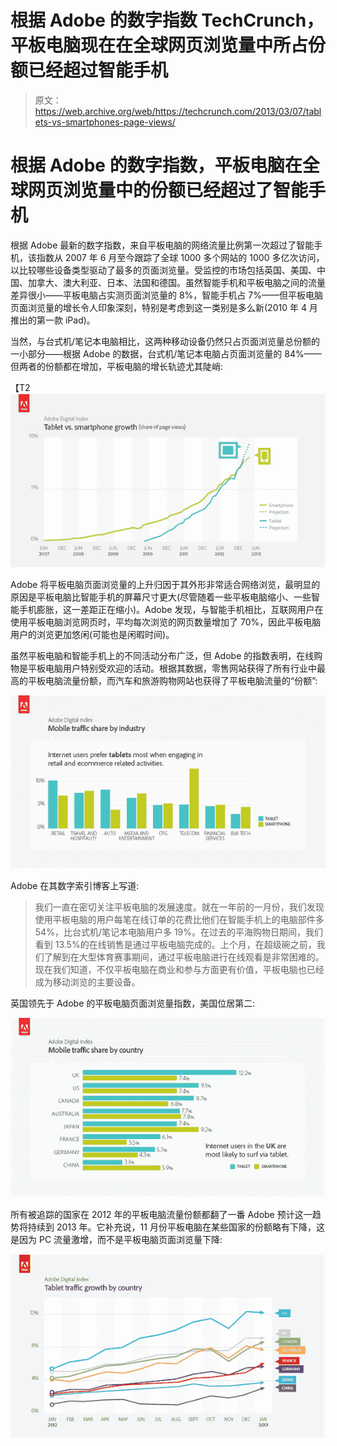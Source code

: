 # 根据 Adobe 的数字指数 TechCrunch，平板电脑现在在全球网页浏览量中所占份额已经超过智能手机

> 原文：<https://web.archive.org/web/https://techcrunch.com/2013/03/07/tablets-vs-smartphones-page-views/>

# 根据 Adobe 的数字指数，平板电脑在全球网页浏览量中的份额已经超过了智能手机

根据 Adobe 最新的数字指数，来自平板电脑的网络流量比例第一次超过了智能手机，该指数从 2007 年 6 月至今跟踪了全球 1000 多个网站的 1000 多亿次访问，以比较哪些设备类型驱动了最多的页面浏览量。受监控的市场包括英国、美国、中国、加拿大、澳大利亚、日本、法国和德国。虽然智能手机和平板电脑之间的流量差异很小——平板电脑占实测页面浏览量的 8%，智能手机占 7%——但平板电脑页面浏览量的增长令人印象深刻，特别是考虑到这一类别是多么新(2010 年 4 月推出的第一款 iPad)。

当然，与台式机/笔记本电脑相比，这两种移动设备仍然只占页面浏览量总份额的一小部分——根据 Adobe 的数据，台式机/笔记本电脑占页面浏览量的 84%——但两者的份额都在增加，平板电脑的增长轨迹尤其陡峭:

【T2![adobe web traffic to tablets vs smartphones](img/a87b641d1966a355bb965af7e275a350.png)

Adobe 将平板电脑页面浏览量的上升归因于其外形非常适合网络浏览，最明显的原因是平板电脑比智能手机的屏幕尺寸更大(尽管随着一些平板电脑缩小、一些智能手机膨胀，这一差距正在缩小)。Adobe 发现，与智能手机相比，互联网用户在使用平板电脑浏览网页时，平均每次浏览的网页数量增加了 70%，因此平板电脑用户的浏览更加悠闲(可能也是闲暇时间)。

虽然平板电脑和智能手机上的不同活动分布广泛，但 Adobe 的指数表明，在线购物是平板电脑用户特别受欢迎的活动。根据其数据，零售网站获得了所有行业中最高的平板电脑流量份额，而汽车和旅游购物网站也获得了平板电脑流量的“份额”:

[![adobe digital index tablets](img/e937c80a86e8c48f805c8f70f251c807.png)](https://web.archive.org/web/20221206120149/https://beta.techcrunch.com/2013/03/07/tablets-vs-smartphones-page-views/screen-shot-2013-03-07-at-12-36-59/)

Adobe 在其数字索引博客上写道:

> 我们一直在密切关注平板电脑的发展速度。就在一年前的一月份，我们发现使用平板电脑的用户每笔在线订单的花费比他们在智能手机上的电脑部件多 54%，比台式机/笔记本电脑用户多 19%。在过去的平海购物日期间，我们看到 13.5%的在线销售是通过平板电脑完成的。上个月，在超级碗之前，我们了解到在大型体育赛事期间，通过平板电脑进行在线观看是非常困难的。现在我们知道，不仅平板电脑在商业和参与方面更有价值，平板电脑也已经成为移动浏览的主要设备。

英国领先于 Adobe 的平板电脑页面浏览量指数，美国位居第二:

[![adobe digital index tablet web traffic](img/8c0a6f619531604e74f3cb0657cecba4.png)](https://web.archive.org/web/20221206120149/https://beta.techcrunch.com/2013/03/07/tablets-vs-smartphones-page-views/screen-shot-2013-03-07-at-12-08-53/)

所有被追踪的国家在 2012 年的平板电脑流量份额都翻了一番 Adobe 预计这一趋势将持续到 2013 年。它补充说，11 月份平板电脑在某些国家的份额略有下降，这是因为 PC 流量激增，而不是平板电脑页面浏览量下降:

[![adobe digital index](img/eea2f1f8fa20ed67c459dfbdd5305bcf.png)](https://web.archive.org/web/20221206120149/https://beta.techcrunch.com/2013/03/07/tablets-vs-smartphones-page-views/screen-shot-2013-03-07-at-12-09-10/)